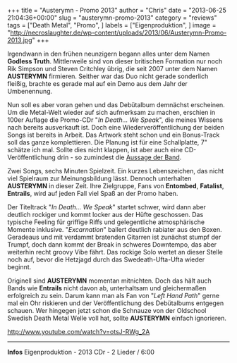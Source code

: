 +++
title = "Austerymn - Promo 2013"
author = "Chris"
date = "2013-06-25 21:04:36+00:00"
slug = "austerymn-promo-2013"
category = "reviews"
tags = ["Death Metal", "Promo", ]
labels = ["Eigenproduktion", ]
image = "http://necroslaughter.de/wp-content/uploads/2013/06/Austerymn-Promo-2013.jpg"
+++

Irgendwann in den frühen neunzigern begann alles unter dem Namen **Godless Truth**. Mittlerweile sind von dieser britischen Formation nur noch Rik Simpson und Steven Critchley übrig, die seit 2007 unter dem Namen **AUSTERYMN** firmieren. Seither war das Duo nicht gerade sonderlich fleißig, brachte es gerade mal auf ein Demo aus dem Jahr der Umbenennung.

Nun soll es aber voran gehen und das Debütalbum demnächst erscheinen. Um die Metal-Welt wieder auf sich aufmerksam zu machen, erschien in 100er Auflage die Promo-CDr "_In Death... We Speak_", die meines Wissens nach bereits ausverkauft ist. Doch eine Wiederveröffentlichung der beiden Songs ist bereits in Arbeit. Das Artwork steht schon und ein Bonus-Track soll das ganze komplettieren. Die Planung ist für eine Schallplatte, 7" schätze ich mal. Sollte dies nicht klappen, ist aber auch eine CD-Veröffentlichung drin - so zumindest die <a href="https://www.facebook.com/photo.php?fbid=559558864086997&amp;set=a.453906134652271.97394.447715821937969&amp;type=1">Aussage der Band</a>.

Zwei Songs, sechs Minuten Spielzeit. Ein kurzes Lebenszeichen, das nicht viel Spielraum zur Meinungsbildung lässt. Dennoch unterhalten **AUSTERYMN** in dieser Zeit. Ihre Zielgruppe, Fans von **Entombed**, **Fatalist**, **Entrails**, wird auf jeden Fall viel Spaß an der Promo haben.

Der Titeltrack "_In Death... We Speak_" startet schwer, wird dann aber deutlich rockiger und kommt locker aus der Hüfte geschossen. Das typische Feeling für griffige Riffs und gelegentliche atmosphärische Momente inklusive. "_Excarnation_" ballert deutlich rabiater aus den Boxen. Geradeaus und mit verdammt bratenden Gitarren ist zunächst stumpf der Trumpf, doch dann kommt der Break in schweres Downtempo, das aber weiterhin recht groovy Vibe fährt. Das rockige Solo wertet an dieser Stelle noch auf, bevor die Hetzjagd durch das Swedeath-Ufta-Ufta wieder beginnt.

Originell sind **AUSTERYMN** momentan mitnichten. Doch das hält auch Bands wie **Entrails** nicht davon ab, unterhaltsam und gleichermaßen erfolgreich zu sein. Darum kann man als Fan von "_Left Hand Path_" gerne mal ein Ohr riskieren und der Veröffentlichung des Debütalbums entgegen schauen. Wer hingegen jetzt schon die Schnauze von der Oldschool Swedish Death Metal Welle voll hat, sollte **AUSTERYMN** einfach ignorieren.

http://www.youtube.com/watch?v=otsJ-RWg_2A



---
**Infos**
Eigenproduktion - 2013
CDr - 2 Lieder / 6:00
